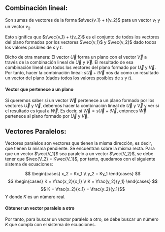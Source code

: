 ## Combinación lineal:
Son sumas de vectores de la forma $s\vec{v_1} + t{v_2}$ para un vector $v_1$ y un vector $v_2$.

Esto significa que $s\vec{v_1} + t{v_2}$ es el conjunto de todos los vectores del plano
formados por los vectores $\vec{v_1}$ y $\vec{v_2}$ dado todos los valores posibles de $s$ y $t$.

Dicho de otra manera:
El vector $\vec{U}$ forma un plano con el vector $\vec{V}$ a través de la combinación lineal de $\vec{U}$ y $\vec{V}$.
El resultado de esa combinación lineal son todos los vectores del plano formado por $\vec{U}$ y $\vec{V}$.
Por tanto, hacer la combinación lineal: $s\vec{U} + t\vec{V}$ nos da como un resultado un vector del plano (dados todos los valores posibles de $s$ y $t$).

#### Vector que pertenece a un plano 
Si queremos saber si un vector $\vec{W}$ pertenece a un plano formado por los vectores $\vec{U}$ y $\vec{V}$, debemos hacer la combinación lineal de $\vec{U}$ y $\vec{V}$ y ver si el resultado es igual a $\vec{W}$.
Es decir, si $\vec{W} = s\vec{U} + t\vec{V}$, entonces $\vec{W}$ pertenece al plano formado por $\vec{U}$ y $\vec{V}$.

## Vectores Paralelos:
Vectores paralelos son vectores que tienen la misma dirección, es decir, que tienen la misma pendiente. Se encuentran sobre la misma recta.
Para que un vector $\vec{V_1}$ sea paralelo a un vector $\vec{V_2}$, se debe tener que $\vec{V_2} = K\vec{V_1}$, por tanto, quedamos con el siguiente sistema de ecuaciones:

$$
\begin{cases}
    x_2 = Kx_1 \\
    y_2 = Ky_1
\end{cases}
$$
$$
\begin{cases}
    K = \frac{x_2}{x_1} \\
    K = \frac{y_2}{y_1}
\end{cases}
$$
$$ K = \frac{x_2}{x_1} = \frac{y_2}{y_1}$$
Y donde $K$ es un número real.

#### Obtener un vector paralelo a otro
Por tanto, para buscar un vector paralelo a otro, se debe buscar un número $K$ que cumpla con el sistema de ecuaciones.

